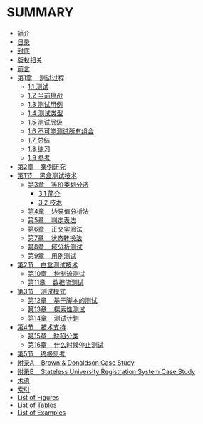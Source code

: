 # SUMMARY

- [简介](README.md)
- [目录](contents/contents.md)
- [封底](contents/backover.md)
- [版权相关](contents/a_practitioners_guide.md)
- [前言](contents/preface.md)
- [第1章 &nbsp;&nbsp; 测试过程](section0/chapter1/overview.md)
    - [1.1 测试](section0/chapter1/testing.md)
    - [1.2 当前挑战](section0/chapter1/currentChallenges.md)
    - [1.3 测试用例](section0/chapter1/testCases.md)
    - [1.4 测试类型](section0/chapter1/typesOfTesting.md)
    - [1.5 测试层级](section0/chapter1/testingLevels.md)
    - [1.6 不可能测试所有组合](section0/chapter1/TheImpossibilityOfTestingEverything.md)
    - [1.7 总结](section0/chapter1/Summary.md)
    - [1.8 练习](section0/chapter1/Practice.md)
    - [1.9 参考](section0/chapter1/references.md)
- [第2章 &nbsp;&nbsp; 案例研究](section0/chapter2/overview.md)
- [第1节 &nbsp;&nbsp; 黑盒测试技术](section1/section1.md)
    - [第3章 &nbsp;&nbsp; 等价类划分法](section1/chapter3/overview.md)
      - [3.1 简介](section1/chapter3/introduction.md)
      - [3.2 技术](section1/chapter3/Technique.md)
    - [第4章 &nbsp;&nbsp; 边界值分析法](section1/chapter4/overview.md)
    - [第5章 &nbsp;&nbsp; 判定表法](section1/chapter5/overview.md)
    - [第6章 &nbsp;&nbsp; 正交实验法](section1/chapter6/overview.md)
    - [第7章 &nbsp;&nbsp; 状态转换法](section1/chapter7/overview.md)
    - [第8章 &nbsp;&nbsp; 域分析测试](section1/chapter8/overview.md)
    - [第9章 &nbsp;&nbsp; 用例测试](section1/chapter9/overview.md)
- [第2节 &nbsp;&nbsp; 白盒测试技术]()
    - [第10章 &nbsp;&nbsp; 控制流测试]()
    - [第11章  &nbsp;&nbsp; 数据流测试]()
- [第3节 &nbsp;&nbsp; 测试模式]()
    - [第12章 &nbsp;&nbsp; 基于脚本的测试]()
    - [第13章 &nbsp;&nbsp; 探索性测试]()
    - [第14章 &nbsp;&nbsp; 测试计划]()
- [第4节 &nbsp;&nbsp; 技术支持]()
    - [第15章 &nbsp;&nbsp; 缺陷分类]()
    - [第16章 &nbsp;&nbsp; 什么时候停止测试]()
- [第5节 &nbsp;&nbsp; 终极思考]()
- [附录A &nbsp;&nbsp; Brown & Donaldson Case Study]()
- [附录B &nbsp;&nbsp; Stateless University Registration System Case Study]()
- [术语]()
- [索引]()
- [List of Figures]()
- [List of Tables]()
- [List of Examples]()